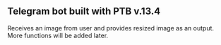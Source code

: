 ## Telegram bot built with PTB v.13.4

Receives an image from user and provides resized image as an output. More functions will be added later.
